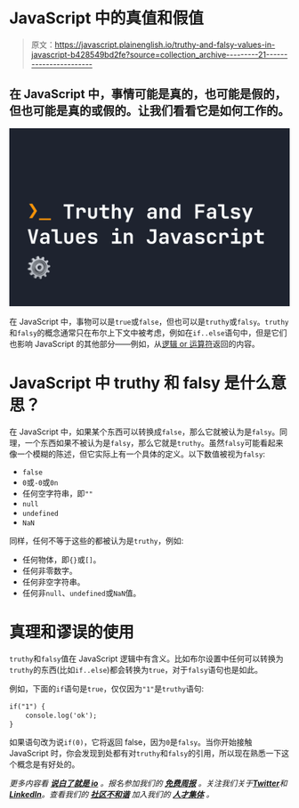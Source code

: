 # JavaScript 中的真值和假值

> 原文：<https://javascript.plainenglish.io/truthy-and-falsy-values-in-javascript-b428549bd2fe?source=collection_archive---------21----------------------->

## 在 JavaScript 中，事情可能是真的，也可能是假的，但也可能是真的或假的。让我们看看它是如何工作的。

![](img/14956607dc729ca5aa1648bf6584255f.png)

在 JavaScript 中，事物可以是`true`或`false`，但也可以是`truthy`或`falsy`。`truthy`和`falsy`的概念通常只在布尔上下文中被考虑，例如在`if..else`语句中，但是它们也影响 JavaScript 的其他部分——例如，从[逻辑 or 运算符](https://fjolt.com/article/javascript-logical-or)返回的内容。

# JavaScript 中 truthy 和 falsy 是什么意思？

在 JavaScript 中，如果某个东西可以转换成`false`，那么它就被认为是`falsy`。同理，一个东西如果不被认为是`falsy`，那么它就是`truthy`。虽然`falsy`可能看起来像一个模糊的陈述，但它实际上有一个具体的定义。以下数值被视为`falsy`:

*   `false`
*   `0`或`-0`或`0n`
*   任何空字符串，即`""`
*   `null`
*   `undefined`
*   `NaN`

同样，任何不等于这些的都被认为是`truthy`，例如:

*   任何物体，即`{}`或`[]`。
*   任何非零数字。
*   任何非空字符串。
*   任何非`null`、`undefined`或`NaN`值。

# 真理和谬误的使用

`truthy`和`falsy`值在 JavaScript 逻辑中有含义。比如布尔设置中任何可以转换为`truthy`的东西(比如`if..else`)都会转换为`true`，对于`falsy`语句也是如此。

例如，下面的`if`语句是`true`，仅仅因为`"1"`是`truthy`语句:

```
if("1") {
    console.log('ok');
}
```

如果语句改为说`if(0)`，它将返回 false，因为`0`是`falsy`。当你开始接触 JavaScript 时，你会发现到处都有对`truthy`和`falsy`的引用，所以现在熟悉一下这个概念是有好处的。

*更多内容看* [***说白了就是 io***](https://plainenglish.io/) *。报名参加我们的* [***免费周报***](http://newsletter.plainenglish.io/) *。关注我们关于*[***Twitter***](https://twitter.com/inPlainEngHQ)**和*[***LinkedIn***](https://www.linkedin.com/company/inplainenglish/)*。查看我们的* [***社区不和谐***](https://discord.gg/GtDtUAvyhW) *加入我们的* [***人才集体***](https://inplainenglish.pallet.com/talent/welcome) *。**